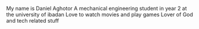My name is Daniel Aghotor
A mechanical engineering student in year 2 at the university of ibadan
Love to watch movies and play games
Lover of God and tech related stuff
